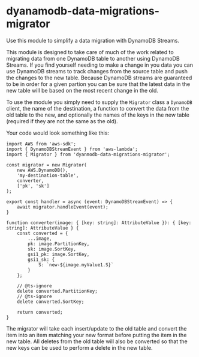 # dyanamodb-data-migrations-migrator

Use this module to simplify a data migration with DynamoDB Streams.

This module is designed to take care of much of the work related to migrating data from one DynamoDB table to another using DynamoDB Streams. If you find yourself needing to make a change in you data you can use DynamoDB streams to track changes from the source table and push the changes to the new table. Because DynamoDB streams are guaranteed to be in order for a given partion you can be sure that the latest data in the new table will be based on the most recent change in the old.

To use the module you simply need to supply the `Migrator` class a `DynamoDB` client, the name of the destination, a function to convert the data from the old table to the new, and optionally the names of the keys in the new table (required if they are not the same as the old).

Your code would look something like this:

```
import AWS from 'aws-sdk';
import { DynamoDBStreamEvent } from 'aws-lambda';
import { Migrator } from 'dyanmodb-data-migrations-migrator';

const migrator = new Migrator(
    new AWS.DynamoDB(),
    'my-destination-table',
    converter,
    ['pk', 'sk']
);

export const handler = async (event: DynamoDBStreamEvent) => {
    await migrator.handleEvent(event);
}

function converter(image: { [key: string]: AttributeValue }): { [key: string]: AttributeValue } {
    const converted = {
        ...image,
        pk: image.PartitionKey,
        sk: image.SortKey,
        gsi1_pk: image.SortKey,
        gsi1_sk: {
            S: `new-${image.myValue1.S}`
        }
    };

    // @ts-ignore
    delete converted.PartitionKey;
    // @ts-ignore
    delete converted.SortKey;

    return converted;
}
```

The migrator will take each insert/update to the old table and convert the item into an item matching your new format before putting the item in the new table. All deletes from the old table will also be converted so that the new keys can be used to perform a delete in the new table.
